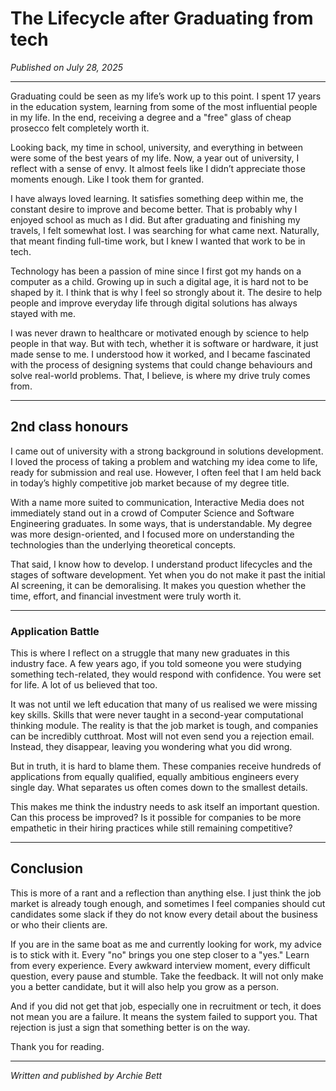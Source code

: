 
# The Lifecycle after Graduating from tech

*Published on July 28, 2025*

---

Graduating could be seen as my life’s work up to this point. I spent 17 years in the education system, learning from some of the most influential people in my life. In the end, receiving a degree and a "free" glass of cheap prosecco felt completely worth it.

Looking back, my time in school, university, and everything in between were some of the best years of my life. Now, a year out of university, I reflect with a sense of envy. It almost feels like I didn’t appreciate those moments enough. Like I took them for granted.

I have always loved learning. It satisfies something deep within me, the constant desire to improve and become better. That is probably why I enjoyed school as much as I did. But after graduating and finishing my travels, I felt somewhat lost. I was searching for what came next. Naturally, that meant finding full-time work, but I knew I wanted that work to be in tech.

Technology has been a passion of mine since I first got my hands on a computer as a child. Growing up in such a digital age, it is hard not to be shaped by it. I think that is why I feel so strongly about it. The desire to help people and improve everyday life through digital solutions has always stayed with me.

I was never drawn to healthcare or motivated enough by science to help people in that way. But with tech, whether it is software or hardware, it just made sense to me. I understood how it worked, and I became fascinated with the process of designing systems that could change behaviours and solve real-world problems. That, I believe, is where my drive truly comes from.

---

## 2nd class honours

I came out of university with a strong background in solutions development. I loved the process of taking a problem and watching my idea come to life, ready for submission and real use. However, I often feel that I am held back in today’s highly competitive job market because of my degree title.

With a name more suited to communication, Interactive Media does not immediately stand out in a crowd of Computer Science and Software Engineering graduates. In some ways, that is understandable. My degree was more design-oriented, and I focused more on understanding the technologies than the underlying theoretical concepts.

That said, I know how to develop. I understand product lifecycles and the stages of software development. Yet when you do not make it past the initial AI screening, it can be demoralising. It makes you question whether the time, effort, and financial investment were truly worth it.

---

### Application Battle

This is where I reflect on a struggle that many new graduates in this industry face. A few years ago, if you told someone you were studying something tech-related, they would respond with confidence. You were set for life. A lot of us believed that too.

It was not until we left education that many of us realised we were missing key skills. Skills that were never taught in a second-year computational thinking module. The reality is that the job market is tough, and companies can be incredibly cutthroat. Most will not even send you a rejection email. Instead, they disappear, leaving you wondering what you did wrong.

But in truth, it is hard to blame them. These companies receive hundreds of applications from equally qualified, equally ambitious engineers every single day. What separates us often comes down to the smallest details.

This makes me think the industry needs to ask itself an important question. Can this process be improved? Is it possible for companies to be more empathetic in their hiring practices while still remaining competitive?

---

## Conclusion

This is more of a rant and a reflection than anything else. I just think the job market is already tough enough, and sometimes I feel companies should cut candidates some slack if they do not know every detail about the business or who their clients are.

If you are in the same boat as me and currently looking for work, my advice is to stick with it. Every "no" brings you one step closer to a "yes." Learn from every experience. Every awkward interview moment, every difficult question, every pause and stumble. Take the feedback. It will not only make you a better candidate, but it will also help you grow as a person.

And if you did not get that job, especially one in recruitment or tech, it does not mean you are a failure. It means the system failed to support you. That rejection is just a sign that something better is on the way.

Thank you for reading.

---

*Written and published by Archie Bett*